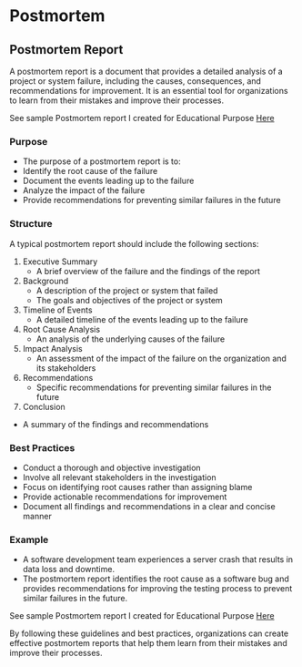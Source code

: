 # Postmortem

## Postmortem Report
A postmortem report is a document that provides a detailed analysis of a project or system failure, including the causes, consequences, and recommendations for improvement. It is an essential tool for organizations to learn from their mistakes and improve their processes.

See sample Postmortem report I created for Educational Purpose [Here](https://medium.com/@happychukwuma/postmortem-report-budget-expense-tracker-website-outage-for-documentation-purposes-only-0e123bc91176)

### Purpose
- The purpose of a postmortem report is to:
- Identify the root cause of the failure
- Document the events leading up to the failure
- Analyze the impact of the failure
- Provide recommendations for preventing similar failures in the future

### Structure
A typical postmortem report should include the following sections:
1. Executive Summary
   - A brief overview of the failure and the findings of the report
2. Background
   - A description of the project or system that failed
   - The goals and objectives of the project or system
3. Timeline of Events
   - A detailed timeline of the events leading up to the failure
4. Root Cause Analysis
   - An analysis of the underlying causes of the failure
5. Impact Analysis
   - An assessment of the impact of the failure on the organization and its stakeholders
6. Recommendations
   - Specific recommendations for preventing similar failures in the future
7. Conclusion
- A summary of the findings and recommendations

### Best Practices
- Conduct a thorough and objective investigation
- Involve all relevant stakeholders in the investigation
- Focus on identifying root causes rather than assigning blame
- Provide actionable recommendations for improvement
- Document all findings and recommendations in a clear and concise manner

### Example
- A software development team experiences a server crash that results in data loss and downtime.
- The postmortem report identifies the root cause as a software bug and provides recommendations for improving the testing process to prevent similar failures in the future.

See sample Postmortem report I created for Educational Purpose [Here](https://medium.com/@happychukwuma/postmortem-report-budget-expense-tracker-website-outage-for-documentation-purposes-only-0e123bc91176)

By following these guidelines and best practices, organizations can create effective postmortem reports that help them learn from their mistakes and improve their processes.
